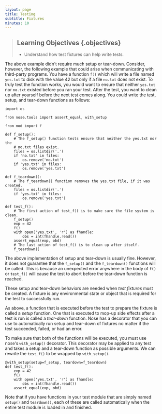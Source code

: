 ```yaml
---
layout: page
title: Testing
subtitle: Fixtures
minutes: 10
---
```

> ## Learning Objectives {.objectives}
>
> -   Understand how test fixtures can help write tests.

The above example didn't require much setup or tear-down. Consider, however, the
following example that could arise when communicating with third-party programs.
You have a function `f()` which will write a file named `yes.txt` to disk with
the value 42 but only if a file `no.txt` does not exist. To truly test the
function works, you would want to ensure that neither `yes.txt` nor `no.txt`
existed before you ran your test. After the test, you want to clean up after
yourself before the next test comes along.  You could write the test, setup,
and tear-down functions as follows:

~~~ {.python}
import os

from nose.tools import assert_equal, with_setup

from mod import f

def f_setup():
    # The f_setup() function tests ensure that neither the yes.txt nor the
    # no.txt files exist.
    files = os.listdir('.')
    if 'no.txt' in files:
        os.remove('no.txt')
    if 'yes.txt' in files:
        os.remove('yes.txt')

def f_teardown():
    # The f_teardown() function removes the yes.txt file, if it was created.
    files = os.listdir('.')
    if 'yes.txt' in files:
        os.remove('yes.txt')

def test_f():
    # The first action of test_f() is to make sure the file system is clean.
    f_setup()
    exp = 42
    f()
    with open('yes.txt', 'r') as fhandle:
        obs = int(fhandle.read())
    assert_equal(exp, obd)
    # The last action of test_f() is to clean up after itself.
    f_teardown()
~~~

The above implementation of setup and tear-down is usually fine.
However, it does
not guarantee that the
`f_setup()` and the `f_teardown()` functions will be called. This is because an
unexpected error anywhere in the body of `f()` or `test_f()` will cause the
test to abort before the tear-down function is reached.

These setup and tear-down behaviors are needed when _test fixtures_ must be
created.  A fixture is any environmental state or object that is required for the test to successfully run.

As above, a function that is executed before the test to prepare the fixture
is called a _setup_ function. One that is executed to mop-up side effects
after a test is run is called a _tear-down_ function.  Nose has a decorator that
you can use to automatically run setup and tear-down of fixtures no matter if
the test succeeded, failed, or had an error.

To make sure that both of the functions will be executed, you must use nose's
`with_setup()` decorator. This decorator may be applied to any test
and takes a setup and a tear-down function as possible arguments. We can rewrite the
`test_f()` to be wrapped by `with_setup()`.


~~~ {.python}
@with_setup(setup=f_setup, teardown=f_teardown)
def test_f():
    exp = 42
    f()
    with open('yes.txt', 'r') as fhandle:
        obs = int(fhandle.read())
    assert_equal(exp, obd)
~~~

Note that if you have functions in your test module that are simply named
`setup()` and `teardown()`, each of these are called automatically when the
entire test module is loaded in and finished.
